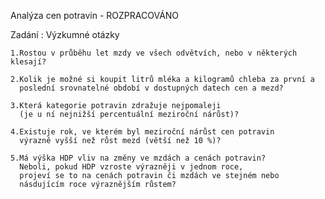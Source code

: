 Analýza cen potravin - ROZPRACOVÁNO

Zadání :
Výzkumné otázky

    1.Rostou v průběhu let mzdy ve všech odvětvích, nebo v některých klesají?
    
    2.Kolik je možné si koupit litrů mléka a kilogramů chleba za první a
      poslední srovnatelné období v dostupných datech cen a mezd?
      
    3.Která kategorie potravin zdražuje nejpomaleji
      (je u ní nejnižší percentuální meziroční nárůst)?
      
    4.Existuje rok, ve kterém byl meziroční nárůst cen potravin
      výrazně vyšší než růst mezd (větší než 10 %)?
      
    5.Má výška HDP vliv na změny ve mzdách a cenách potravin? 
      Neboli, pokud HDP vzroste výrazněji v jednom roce, 
      projeví se to na cenách potravin či mzdách ve stejném nebo
      násdujícím roce výraznějším růstem?


